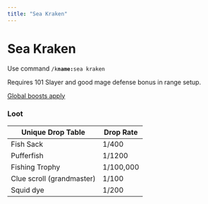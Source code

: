 ```yaml
---
title: "Sea Kraken"
---
```


# Sea Kraken

Use command `/k`**`name:`**`sea kraken`

Requires 101 Slayer and good mage defense bonus in range setup.

[Global boosts apply](../../skills/combat-skills.md#boosts)

### Loot

| **Unique Drop Table**     | **Drop Rate** |
| ------------------------- | ------------- |
| Fish Sack                 | 1/400         |
| Pufferfish                | 1/1200        |
| Fishing Trophy            | 1/100,000     |
| Clue scroll (grandmaster) | 1/100         |
| Squid dye                 | 1/200         |

